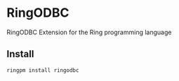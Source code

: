 # RingODBC

RingODBC Extension for the Ring programming language

## Install

	ringpm install ringodbc